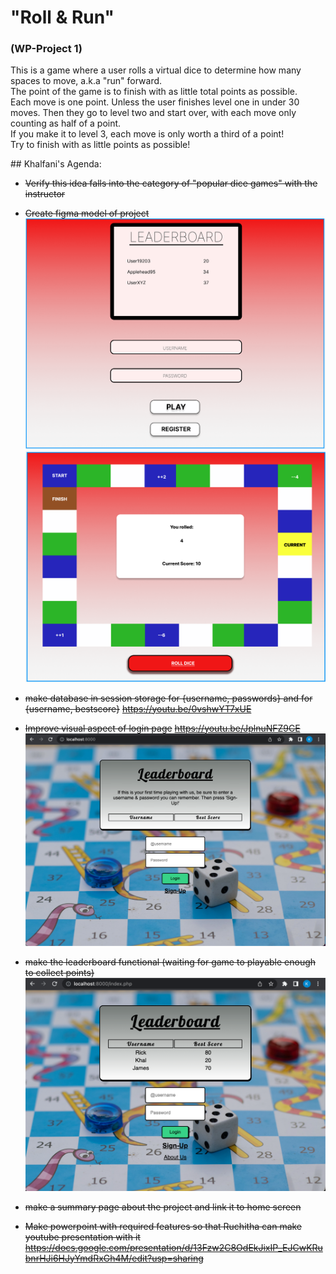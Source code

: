 # "Roll & Run"

### (WP-Project 1)

<p>This is a game where a user rolls a virtual dice to determine how 
    many spaces to move, a.k.a "run" forward. <br>
    The point of the game is to finish with as little total points as possible.<br>
    Each move is one point. Unless the user finishes level one in under 30 moves. 
    Then they go to level two and start over, with each move only counting as half of a point.<br>
    If you make it to level 3, each move is only worth a third of a point!<br>
    Try to finish with as little points as possible!
</p>
## Khalfani's Agenda:

- ~~Verify this idea falls into the category of "popular dice games" with the instructor~~
- ~~Create figma model of project~~
  ~~<img src="./images/login_model.webp">~~
  ~~<img src="./images/gameboard.webp">~~

- ~~make database in session storage for {username, passwords} and for {username, bestscore}~~
  ~~https://youtu.be/0vshwYT7xUE~~

- ~~Improve visual aspect of login page~~
  ~~https://youtu.be/JplnuNFZ9CE~~
  <img src="./images/current_login.webp">

- ~~make the leaderboard functional (waiting for game to playable enough to collect points)~~
  <img src="./images/6July.webp">

- ~~make a summary page about the project and link it to home screen~~

- ~~Make powerpoint with required features so that Ruchitha can make youtube presentation with it~~
 ~~https://docs.google.com/presentation/d/13Fzw2C8OdEkJixIP_EJCwKRubnrHJi6HJyYmdRxGh4M/edit?usp=sharing~~


